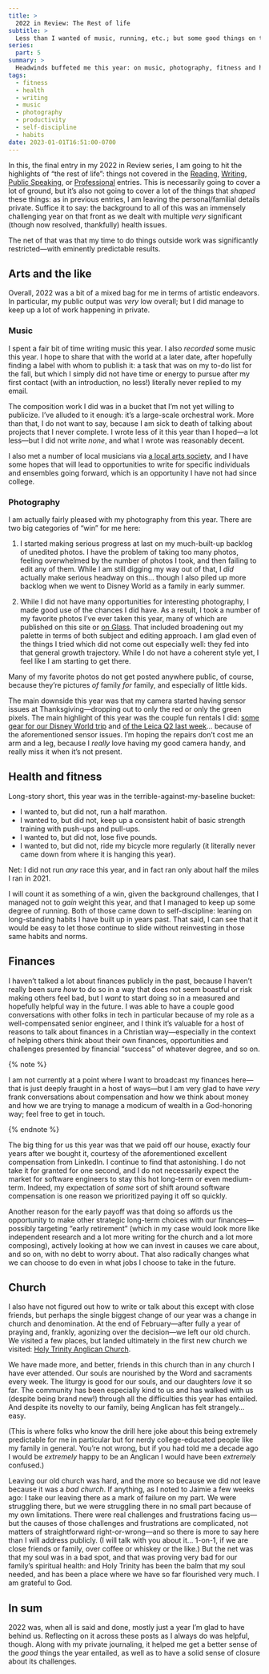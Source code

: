 ```yaml
---
title: >
  2022 in Review: The Rest of life
subtitle: >
  Less than I wanted of music, running, etc.; but some good things on the financial and spiritual fronts.
series:
  part: 5
summary: >
  Headwinds buffeted me this year: on music, photography, fitness and health. But it was good year financially, for which we’re profoundly grateful; and we found a new church home which has been a balm to our souls, for which we’re even more grateful.
tags:
  - fitness
  - health
  - writing
  - music
  - photography
  - productivity
  - self-discipline
  - habits
date: 2023-01-01T16:51:00-0700
---
```


In this, the final entry in my 2022 in Review series, I am going to hit the highlights of “the rest of life”: things not covered in the [Reading][r], [Writing][w], [Public Speaking][ps], or [Professional][p] entries. This is necessarily going to cover a lot of ground, but it’s also not going to cover a lot of the things that *shaped* these things: as in previous entries, I am leaving the personal/familial details private. Suffice it to say: the background to all of this was an immensely challenging year on that front as we dealt with multiple *very* significant (though now resolved, thankfully) health issues.

The net of that was that my time to do things outside work was significantly restricted—with eminently predictable results.

[r]: https://v5.chriskrycho.com/journal/2022-in-review/reading/
[w]: https://v5.chriskrycho.com/journal/2022-in-review/writing/
[ps]: https://v5.chriskrycho.com/journal/2022-in-review/public-speaking/
[p]: https://v5.chriskrycho.com/journal/2022-in-review/professional/


## Arts and the like

Overall, 2022 was a bit of a mixed bag for me in terms of artistic endeavors. In particular, my public output was *very* low overall; but I did manage to keep up a lot of work happening in private.

### Music

I spent a fair bit of time writing music this year. I also *recorded* some music this year. I hope to share that with the world at a later date, after hopefully finding a label with whom to publish it: a task that was on my to-do list for the fall, but which I simply did not have time or energy to pursue after my first contact (with an introduction, no less!) literally never replied to my email.

The composition work I did was in a bucket that I’m not yet willing to publicize. I’ve alluded to it enough: it’s a large-scale orchestral work. More than that, I do not want to say, because I am sick to death of talking about projects that I never complete. I wrote less of it this year than I hoped—a lot less—but I did not write *none*, and what I wrote was reasonably decent.

I also met a number of local musicians via [a local arts society][anselm], and I have some hopes that will lead to opportunities to write for specific individuals and ensembles going forward, which is an opportunity I have not had since college.

[anselm]: https://www.anselmsociety.org

### Photography

I am actually fairly pleased with my photography from this year. There are two big categories of “win” for me here:

1. I started making serious progress at last on my much-built-up backlog of unedited photos. I have the problem of taking too many photos, feeling overwhelmed by the number of photos I took, and then failing to edit any of them. While I am still digging my way out of that, I *did* actually make serious headway on this… though I also piled up more backlog when we went to Disney World as a family in early summer.

2. While I did not have many opportunities for interesting photography, I made good use of the chances I did have. As a result, I took a number of my favorite photos I’ve ever taken this year, many of which are published on this site or [on Glass][glass]. That included broadening out my palette in terms of both subject and editing approach. I am glad even of the things I tried which did not come out especially well: they fed into that general growth trajectory. While I do not have a coherent style yet, I feel like I am starting to get there.

[glass]: https://glass.photo/chriskrycho

<aside>

Many of my favorite photos do not get posted anywhere public, of course, because they’re pictures *of* family *for* family, and especially of little kids.

</aside>

The main downside this year was that my camera started having sensor issues at Thanksgiving—dropping out to only the red or only the green pixels. The main highlight of this year was the couple fun rentals I did: [some gear for our Disney World trip][disney] and [of the Leica Q2 last week][q2]… because of the aforementioned sensor issues. I’m hoping the repairs don’t cost me an arm and a leg, because I *really* love having my good camera handy, and really miss it when it’s not present.

[disney]: https://v5.chriskrycho.com/journal/disney-world-2022-camera-gear/
[q2]: https://v5.chriskrycho.com/essays/the-leica-q2/


## Health and fitness

Long-story short, this year was in the terrible-against-my-baseline bucket:

- I wanted to, but did not, run a half marathon.
- I wanted to, but did not, keep up a consistent habit of basic strength training with push-ups and pull-ups.
- I wanted to, but did not, lose five pounds.
- I wanted to, but did not, ride my bicycle more regularly (it literally never came down from where it is hanging this year).

Net: I did not run *any* race this year, and in fact ran only about half the miles I ran in 2021.

I will count it as something of a win, given the background challenges, that I managed not to *gain* weight this year, and that I managed to keep up some degree of running. Both of those came down to self-discipline: leaning on long-standing habits I have built up in years past. That said, I can see that it would be easy to let those continue to slide without reinvesting in those same habits and norms.


## Finances

I haven’t talked a lot about finances publicly in the past, because I haven’t really been sure *how* to do so in a way that does not seem boastful or risk making others feel bad, but I *want* to start doing so in a measured and hopefully helpful way in the future. I was able to have a couple good conversations with other folks in tech in particular because of my role as a well-compensated senior engineer, and I think it’s valuable for a host of reasons to talk about finances in a Christian way—especially in the context of helping others think about their own finances, opportunities and challenges presented by financial “success” of whatever degree, and so on.

{% note %}

I am not currently at a point where I want to broadcast my finances here—that is just deeply fraught in a host of ways—but I am very glad to have *very* frank conversations about compensation and how we think about money and how we are trying to manage a modicum of wealth in a God-honoring way; feel free to get in touch.

{% endnote %}

The big thing for us this year was that we paid off our house, exactly four years after we bought it, courtesy of the aforementioned excellent compensation from LinkedIn. I continue to find that astonishing. I do not take it for granted for one second, and I do not necessarily expect the market for software engineers to stay this hot long-term or even medium-term. Indeed, my expectation of *some* sort of shift around software compensation is one reason we prioritized paying it off so quickly.

Another reason for the early payoff was that doing so affords us the opportunity to make other strategic long-term choices with our finances—possibly targeting “early retirement” (which in my case would look more like independent research and a lot more writing for the church and a lot more composing), actively looking at how we can invest in causes we care about, and so on, with no debt to worry about. That also radically changes what we can choose to do even in what jobs I choose to take in the future.


## Church

I also have not figured out how to write or talk about this except with close friends, but perhaps the single biggest change of our year was a change in church and denomination. At the end of February—after fully a year of praying and, frankly, agonizing over the decision—we left our old church. We visited a few places, but landed ultimately in the first new church we visited: [Holy Trinity Anglican Church][ht].

[ht]: https://www.holytrinityanglican.church

We have made more, and better, friends in this church than in any church I have ever attended. Our souls are nourished by the Word and sacraments every week. The liturgy is good for our souls, and our daughters *love* it so far. The community has been especially kind to us and has walked with us (despite being brand new!) through all the difficulties this year has entailed. And despite its novelty to our family, being Anglican has felt strangely… easy.

(This is where folks who know the drill here joke about this being extremely predictable for me in particular but for nerdy college-educated people like my family in general. You’re not wrong, but if you had told me a decade ago I would be *extremely* happy to be an Anglican I would have been *extremely* confused.)

Leaving our old church was hard, and the more so because we did not leave because it was a *bad church*. If anything, as I noted to Jaimie a few weeks ago: I take our leaving there as a mark of failure on my part. We were struggling there, but we were struggling there in no small part because of my own limitations. There were real challenges and frustrations facing us—but the causes of those challenges and frustrations are complicated, not matters of straightforward right-or-wrong—and so there is more to say here than I will address publicly. (I will talk with you about it… 1-on-1, if we are close friends or family, over coffee or whiskey or the like.) But the net was that my soul was in a bad spot, and that was proving very bad for our family’s spiritual health: and Holy Trinity has been the balm that my soul needed, and has been a place where we have so far flourished very much. I am grateful to God.


## In sum

2022 was, when all is said and done, mostly just a year I’m glad to have behind us. Reflecting on it across these posts as I always do was helpful, though. Along with my private journaling, it helped me get a better sense of the *good* things the year entailed, as well as to have a solid sense of closure about its challenges.
